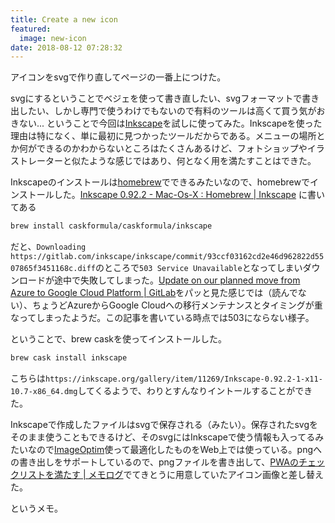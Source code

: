 ```yaml
---
title: Create a new icon
featured:
  image: new-icon
date: 2018-08-12 07:28:32
---
```

アイコンをsvgで作り直してページの一番上につけた。<!-- more -->

svgにするということでベジェを使って書き直したい、svgフォーマットで書き出したい、しかし専門で使うわけでもないので有料のツールは高くて買う気がおきない... ということで今回は[Inkscape](https://inkscape.org/ja/)を試しに使ってみた。Inkscapeを使った理由は特になく、単に最初に見つかったツールだからである。メニューの場所とか何ができるのかわからないところはたくさんあるけど、フォトショップやイラストレーターと似たような感じではあり、何となく用を満たすことはできた。

Inkscapeのインストールは[homebrew](https://brew.sh/)でできるみたいなので、homebrewでインストールした。[Inkscape 0.92.2 - Mac-Os-X : Homebrew | Inkscape](https://inkscape.org/ja/release/0.92.2/mac-os-x/homebrew/dl/)
に書いてある

```bash
brew install caskformula/caskformula/inkscape
```

だと、`Downloading https://gitlab.com/inkscape/inkscape/commit/93ccf03162cd2e46d962822d5507865f3451168c.diff`のところで`503 Service Unavailable`となってしまいダウンロードが途中で失敗してしまった。[Update on our planned move from Azure to Google Cloud Platform | GitLab](https://about.gitlab.com/2018/07/19/gcp-move-update/)をパッと見た感じでは（読んでない）、ちょうどAzureからGoogle Cloudへの移行メンテナンスとタイミングが重なってしまったようだ。この記事を書いている時点では503にならない様子。

ということで、brew caskを使ってインストールした。

```bash
brew cask install inkscape
```

こちらは`https://inkscape.org/gallery/item/11269/Inkscape-0.92.2-1-x11-10.7-x86_64.dmg`してくるようで、わりとすんなりイントールすることができた。

Inkscapeで作成したファイルはsvgで保存される（みたい）。保存されたsvgをそのまま使うこともできるけど、そのsvgにはInkscapeで使う情報も入ってるみたいなので[ImageOptim](https://imageoptim.com/mac)使って最適化したものをWeb上では使っている。pngへの書き出しをサポートしているので、pngファイルを書き出して、[PWAのチェックリストを満たす | メモログ](/2018/complete-all-the-pwa-checklist.html)でてきとうに用意していたアイコン画像と差し替えた。

というメモ。
